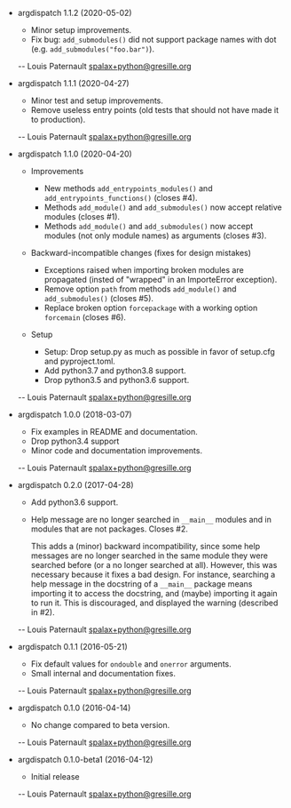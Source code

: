 * argdispatch 1.1.2 (2020-05-02)

    * Minor setup improvements.
    * Fix bug: `add_submodules()` did not support package names with dot (e.g. `add_submodules("foo.bar")`).

    -- Louis Paternault <spalax+python@gresille.org>

* argdispatch 1.1.1 (2020-04-27)

    * Minor test and setup improvements.
    * Remove useless entry points (old tests that should not have made it to production).

    -- Louis Paternault <spalax+python@gresille.org>

* argdispatch 1.1.0 (2020-04-20)

    * Improvements
      * New methods `add_entrypoints_modules()` and `add_entrypoints_functions()` (closes #4).
      * Methods `add_module()` and `add_submodules()` now accept relative modules (closes #1).
      * Methods `add_module()` and `add_submodules()` now accept modules (not only module names) as arguments (closes #3).

    * Backward-incompatible changes (fixes for design mistakes)
      * Exceptions raised when importing broken modules are propagated (insted of "wrapped" in an ImporteError exception).
      * Remove option `path` from methods `add_module()` and `add_submodules()` (closes #5).
      * Replace broken option `forcepackage` with a working option `forcemain` (closes #6).

    * Setup
        * Setup: Drop setup.py as much as possible in favor of setup.cfg and pyproject.toml.
        * Add python3.7 and python3.8 support.
        * Drop python3.5 and python3.6 support.

    -- Louis Paternault <spalax+python@gresille.org>

* argdispatch 1.0.0 (2018-03-07)

    * Fix examples in README and documentation.
    * Drop python3.4 support
    * Minor code and documentation improvements.

    -- Louis Paternault <spalax+python@gresille.org>

* argdispatch 0.2.0 (2017-04-28)

    * Add python3.6 support.
    * Help message are no longer searched in `__main__` modules and in modules
      that are not packages. Closes #2.

        This adds a (minor) backward incompatibility, since some help messages
        are no longer searched in the same module they were searched before (or a
        no longer searched at all). However, this was necessary because it fixes
        a bad design. For instance, searching a help message in the docstring of
        a `__main__` package means importing it to access the docstring, and
        (maybe) importing it again to run it. This is discouraged, and displayed
        the warning (described in #2).

    -- Louis Paternault <spalax+python@gresille.org>

* argdispatch 0.1.1 (2016-05-21)

    * Fix default values for `ondouble` and `onerror` arguments.
    * Small internal and documentation fixes.

    -- Louis Paternault <spalax+python@gresille.org>

* argdispatch 0.1.0 (2016-04-14)

    * No change compared to beta version.

    -- Louis Paternault <spalax+python@gresille.org>

* argdispatch 0.1.0-beta1 (2016-04-12)

    * Initial release

    -- Louis Paternault <spalax+python@gresille.org>
